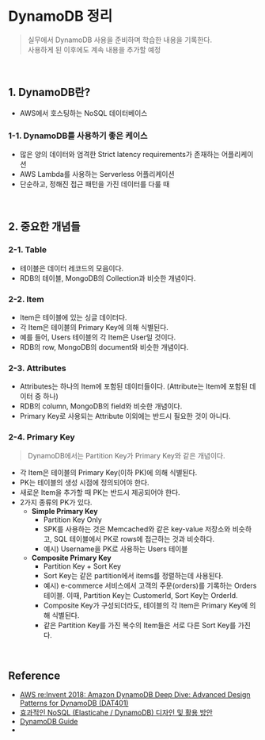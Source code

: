 # DynamoDB 정리
>실무에서 DynamoDB 사용을 준비하며 학습한 내용을 기록한다.  
>사용하게 된 이후에도 계속 내용을 추가할 예정

</br>

## 1. DynamoDB란?
- AWS에서 호스팅하는 NoSQL 데이터베이스

### 1-1. DynamoDB를 사용하기 좋은 케이스
- 많은 양의 데이터와 엄격한 Strict latency requirements가 존재하는 어플리케이션
- AWS Lambda를 사용하는 Serverless 어플리케이션
- 단순하고, 정해진 접근 패턴을 가진 데이터를 다룰 때

</br>

## 2. 중요한 개념들

### 2-1. Table
- 테이블은 데이터 레코드의 모음이다.
- RDB의 테이블, MongoDB의 Collection과 비슷한 개념이다.

### 2-2. Item
- Item은 테이블에 있는 싱글 데이터다.
- 각 Item은 테이블의 Primary Key에 의해 식별된다.
- 예를 들어, Users 테이블의 각 Item은 User일 것이다.
- RDB의 row, MongoDB의 document와 비슷한 개념이다.

### 2-3. Attributes
- Attributes는 하나의 Item에 포함된 데이터들이다. (Attribute는 Item에 포함된 데이터 중 하나)
- RDB의 column, MongoDB의 field와 비슷한 개념이다.
- Primary Key로 사용되는 Attribute 이외에는 반드시 필요한 것이 아니다.

### 2-4. Primary Key
>DynamoDB에서는 Partition Key가 Primary Key와 같은 개념이다.

- 각 Item은 테이블의 Primary Key(이하 PK)에 의해 식별된다.
- PK는 테이블의 생성 시점에 정의되어야 한다.
- 새로운 Item을 추가할 때 PK는 반드시 제공되어야 한다.
- 2가지 종류의 PK가 있다.
    - **Simple Primary Key**
        - Partition Key Only
        - SPK를 사용하는 것은 Memcached와 같은 key-value 저장소와 비슷하고, SQL 테이블에서 PK로 rows에 접근하는 것과 비슷하다.
        - 예시) Username을 PK로 사용하는 Users 테이블
    - **Composite Primary Key**
        - Partition Key + Sort Key
        - Sort Key는 같은 partition에서 items를 정렬하는데 사용된다.
        - 예시) e-commerce 서비스에서 고객의 주문(orders)를 기록하는 Orders 테이블. 이때, Partition Key는 CustomerId, Sort Key는 OrderId.
        - Composite Key가 구성되더라도, 테이블의 각 Item은 Primary Key에 의해 식별된다.
        - 같은 Partition Key를 가진 복수의 Item들은 서로 다른 Sort Key를 가진다.
       
</br>

## Reference
- [AWS re:Invent 2018: Amazon DynamoDB Deep Dive: Advanced Design Patterns for DynamoDB (DAT401)](https://www.youtube.com/watch?v=HaEPXoXVf2k)
- [효과적인 NoSQL (Elasticahe / DynamoDB) 디자인 및 활용 방안](https://www.youtube.com/watch?v=8rEsuvdL17s&t=2384s)
- [DynamoDB Guide](https://www.dynamodbguide.com/what-is-dynamo-db)
- 
